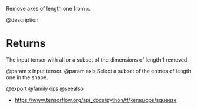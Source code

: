 Remove axes of length one from `x`.

@description

# Returns
The input tensor with all or a subset of the dimensions of
length 1 removed.

@param x Input tensor.
@param axis Select a subset of the entries of length one in the shape.

@export
@family ops
@seealso
+ <https://www.tensorflow.org/api_docs/python/tf/keras/ops/squeeze>
